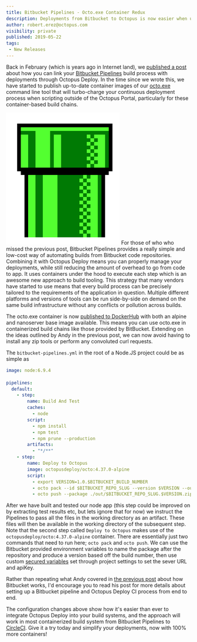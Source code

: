 ```yaml
---
title: Bitbucket Pipelines - Octo.exe Container Redux
description: Deployments from Bitbucket to Octopus is now easier when using Containers
author: robert.erez@octopus.com
visibility: private
published: 2019-05-22
tags:
 - New Releases
---
```


Back in February (which is years ago in Internet land), we [published a post](https://octopus.com/blog/continuous-delivery-bitbucket-pipelines) about how you can link your [Bitbucket Pipelines](https://bitbucket.org/product/features/pipelines) build process with deployments through Octopus Deploy. In the time since we wrote this, we have started to publish up-to-date container images of our [octo.exe](https://octopus.com/docs/api-and-integration/octo.exe-command-line) command line tool that will turbo-charge your continuous deployment process when scripting outside of the Octopus Portal, particularly for these container-based build chains.

![Pipelines](mario_pipe.png "float=right")
For those of who who missed the previous post, Bitbucket Pipelines provides a really simple and low-cost way of automating builds from Bitbucket code repositories. Combining it with Octopus Deploy means you can properly manage your deployments, while still reducing the amount of overhead to go from code to app. It uses containers under the hood to execute each step which is an awesome new approach to build tooling. This strategy that many vendors have started to use means that every build process can be precisely tailored to the requirements of the application in question. Multiple different platforms and versions of tools can be run side-by-side on demand on the same build infrastructure without any conflicts or pollution across builds.


The octo.exe container is now [published to DockerHub](https://hub.docker.com/r/octopusdeploy/octo/) with both an alpine and nanoserver base image available. This means you can use octo.exe in containerized build chains like those provided by BitBucket. Extending on the ideas outlined by Andy in the previous post, we can now avoid having to install any zip tools or perform any convoluted curl requests.

The `bitbucket-pipelines.yml` in the root of a Node.JS project could be as simple as

```yml
image: node:6.9.4

pipelines:
  default:
    - step:
        name: Build And Test
        caches:
          - node
        script:
          - npm install
          - npm test
          - npm prune --production
        artifacts:
          - "*/**"
    - step:
        name: Deploy to Octopus
        image: octopusdeploy/octo:4.37.0-alpine
        script:
          - export VERSION=1.0.$BITBUCKET_BUILD_NUMBER
          - octo pack --id $BITBUCKET_REPO_SLUG --version $VERSION --outFolder ./out --format zip
          - octo push --package ./out/$BITBUCKET_REPO_SLUG.$VERSION.zip  --server $OCTOPUS_SERVER --apiKey $OCTOPUS_APIKEY
```

After we have built and tested our node app (this step could be improved on by extracting test results etc, but lets ignore that for now) we instruct the Pipelines to pass all the files in the working directory as an artifact. These files will then be available in the working directory of the subsequent step. Note that the second step called `Deploy to Octopus` makes use of the `octopusdeploy/octo:4.37.0-alpine` container. There are essentially just two commands that need to run here; `octo pack` and `octo push`. We can use the Bitbucket provided environment variables to name the package after the repository and produce a version based off the build number, then use custom [secured variables](https://confluence.atlassian.com/bitbucket/environment-variables-794502608.html) set through project settings to set the sever URL and apiKey.

Rather than repeating what Andy covered in [the previous post](https://octopus.com/blog/continuous-delivery-bitbucket-pipelines) about how Bitbucket works, I'd encourage you to read his post for more details about setting up a Bitbucket pipeline and Octopus Deploy CI process from end to end.

The configuration changes above show how it's easier than ever to integrate Octopus Deploy into your build systems, and the approach will work in most containerized build system from Bitbucket Pipelines to [CircleCI](https://circleci.com). Give it a try today and simplify your deployments, now with 100% more containers!
